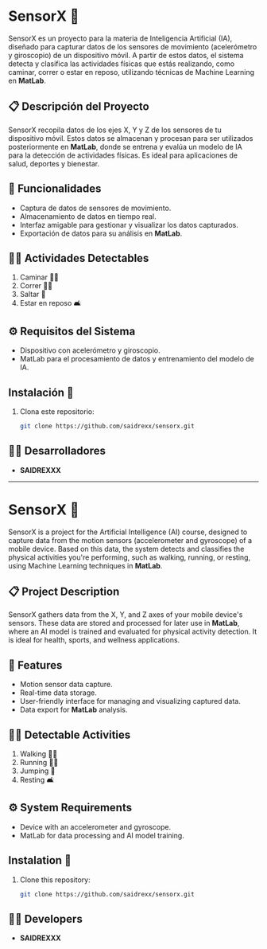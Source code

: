 # SensorX 📲

SensorX es un proyecto para la materia de Inteligencia Artificial (IA), diseñado para capturar datos de los sensores de movimiento (acelerómetro y giroscopio) de un dispositivo móvil. A partir de estos datos, el sistema detecta y clasifica las actividades físicas que estás realizando, como caminar, correr o estar en reposo, utilizando técnicas de Machine Learning en **MatLab**.

## 📋 Descripción del Proyecto

SensorX recopila datos de los ejes X, Y y Z de los sensores de tu dispositivo móvil. Estos datos se almacenan y procesan para ser utilizados posteriormente en **MatLab**, donde se entrena y evalúa un modelo de IA para la detección de actividades físicas. Es ideal para aplicaciones de salud, deportes y bienestar.

## 🚀 Funcionalidades

- Captura de datos de sensores de movimiento.
- Almacenamiento de datos en tiempo real.
- Interfaz amigable para gestionar y visualizar los datos capturados.
- Exportación de datos para su análisis en **MatLab**.

## 🏋️‍♂️ Actividades Detectables

1. Caminar 🚶‍♂️
2. Correr 🏃‍♂️
3. Saltar 🦘
4. Estar en reposo 🛋️

## ⚙️ Requisitos del Sistema

- Dispositivo con acelerómetro y giroscopio.
- MatLab para el procesamiento de datos y entrenamiento del modelo de IA.
  
## Instalación 🔧
1. Clona este repositorio:
   ```bash
   git clone https://github.com/saidrexx/sensorx.git
   ```



## 👨‍🏫 Desarrolladores

- **SAIDREXXX**


---

# SensorX 📲

SensorX is a project for the Artificial Intelligence (AI) course, designed to capture data from the motion sensors (accelerometer and gyroscope) of a mobile device. Based on this data, the system detects and classifies the physical activities you're performing, such as walking, running, or resting, using Machine Learning techniques in **MatLab**.

## 📋 Project Description

SensorX gathers data from the X, Y, and Z axes of your mobile device's sensors. These data are stored and processed for later use in **MatLab**, where an AI model is trained and evaluated for physical activity detection. It is ideal for health, sports, and wellness applications.

## 🚀 Features

- Motion sensor data capture.
- Real-time data storage.
- User-friendly interface for managing and visualizing captured data.
- Data export for **MatLab** analysis.

## 🏋️‍♂️ Detectable Activities

1. Walking 🚶‍♂️
2. Running 🏃‍♂️
3. Jumping 🦘
4. Resting 🛋️

## ⚙️ System Requirements

- Device with an accelerometer and gyroscope.
- MatLab for data processing and AI model training.

## Instalation 🔧
1. Clone this repository:
   ```bash
   git clone https://github.com/saidrexx/sensorx.git
   ```

## 👨‍🏫 Developers

- **SAIDREXXX**